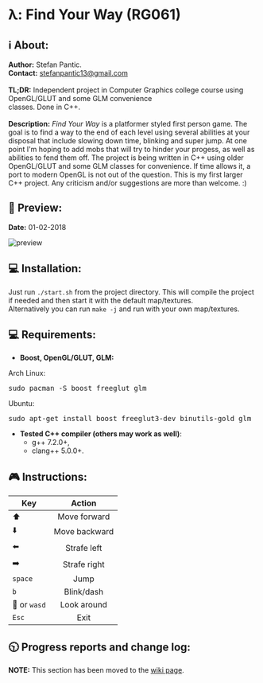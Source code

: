 # &#955;: Find Your Way (RG061)

## :information_source: About:
**Author:** Stefan Pantic.  
**Contact:** stefanpantic13@gmail.com   
<br>
**TL;DR:** Independent project in Computer Graphics college course using OpenGL/GLUT and some GLM convenience   
classes. Done in C++.  
<br>
**Description:** *Find Your Way* is a platformer styled first person game. The goal is to find a way to the end of each level using several abilities at your disposal that include slowing down time, blinking and super jump. At one point I'm hoping to add mobs that will try to hinder your progess, as well as abilities to fend them off. The project is being written in C++ using older OpenGL/GLUT and some GLM classes for convenience. If time allows it, a port to modern OpenGL is not out of the question. This is my first larger C++ project. Any criticism and/or suggestions are more than welcome. :)  

## :movie_camera: Preview:
**Date:** 01-02-2018  

![preview](https://github.com/MATF-RG17/RG061-find-your-way/blob/master/sample/01-02-2018.gif) 

## :computer: Installation:
Just run <code>./start.sh</code> from the project directory. This will compile the project if needed and then start it with the default map/textures.   
Alternatively you can run <code>make -j</code> and run with your own map/textures.   
## :computer: Requirements:
 * **Boost, OpenGL/GLUT, GLM:**  

Arch Linux:
<pre>sudo pacman -S boost freeglut glm</pre>
Ubuntu:
<pre>sudo apt-get install boost freeglut3-dev binutils-gold glm</pre>

* **Tested C++ compiler (others may work as well)**:   
    * g++ 7.2.0+,
    * clang++ 5.0.0+.
 
 
## :video_game: Instructions:
| Key | Action |
|-----|:------:|
| :arrow_up: | Move forward |
| :arrow_down: | Move backward |
| :arrow_left: | Strafe left |
| :arrow_right: | Strafe right |
| `space` | Jump |
| `b` | Blink/dash |
| :mouse2: or `wasd` | Look around |
| `Esc` | Exit |


## :clock1030: Progress reports and change log:
**NOTE:** This section has been moved to the [wiki page](https://github.com/MATF-RG17/RG061-find-your-way/wiki/Progress-reports-and-change-log).




